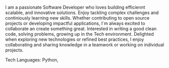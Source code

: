 I am a passionate Software Developer who loves building efficiennt scalable, and innovative solutions.
Enjoy tackling complex challenges and continiously learning new skills.
Whether contributing to open source projects or developing impactful applications, I`m always excited to collaborate an create something great.
Interested in writing a good clean code, solving problems, growing up in the Tech environment. 
Delighted when exploring new technologies or refined best practices, I enjoy collaborating and sharing knowledge in a teamwork or working on individual projects.

Tech Languages: Python, 
